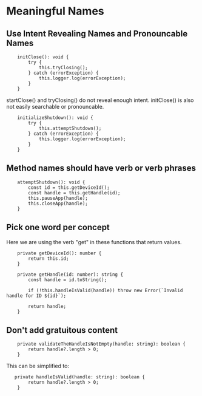 # Meaningful Names
## Use Intent Revealing Names and Pronouncable Names
```
    initClose(): void {
        try {
            this.tryClosing();
        } catch (errorException) {
            this.logger.log(errorException);
        }
    }
```
startClose() and tryClosing() do not reveal enough intent.
initClose() is also not easily searchable or pronouncable.
```
    initializeShutdown(): void {
        try {
            this.attemptShutdown();
        } catch (errorException) {
            this.logger.log(errorException);
        }
    }
```

## Method names should have verb or verb phrases
```
    attemptShutdown(): void {
        const id = this.getDeviceId();
        const handle = this.getHandle(id);
        this.pauseApp(handle);
        this.closeApp(handle);
    }
```

## Pick one word per concept
Here we are using the verb "get" in these functions that return values.
```
    private getDeviceId(): number {
        return this.id;
    }

    private getHandle(id: number): string {
        const handle = id.toString();

        if (!this.handleIsValid(handle)) throw new Error(`Invalid handle for ID ${id}`);

        return handle;
    }

```

## Don't add gratuitous content
```
    private validateTheHandleIsNotEmpty(handle: string): boolean {
        return handle?.length > 0;
    }
```
This can be simplified to: 
```
   private handleIsValid(handle: string): boolean {
        return handle?.length > 0;
    }
```
